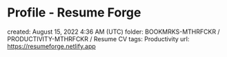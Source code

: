 # Profile - Resume Forge

created: August 15, 2022 4:36 AM (UTC)
folder: BOOKMRKS-MTHRFCKR / PRODUCTIVITY-MTHRFCKR / Resume CV
tags: Productivity
url: https://resumeforge.netlify.app